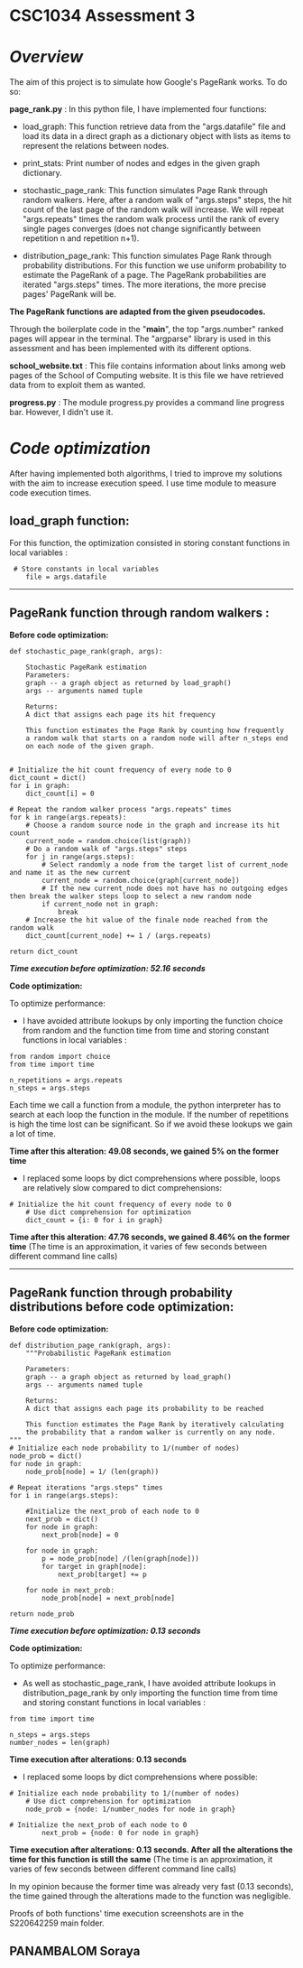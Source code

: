 **CSC1034 Assessment 3**
========================

*Overview*
========

The aim of this project is to simulate how Google's PageRank works.
To do so:

**page_rank.py** : In this python file, I have implemented four functions:

- load_graph: This function retrieve data from the "args.datafile" file and load its data in a direct graph as 
a dictionary object with lists as items to represent the relations between nodes.

- print_stats: Print number of nodes and edges in the given graph dictionary.

- stochastic_page_rank: This function simulates Page Rank through random walkers. Here, after a random walk 
of "args.steps" steps, the hit count of the last page of the random walk will increase. We will repeat 
"args.repeats" times the random walk process until the rank of every single pages converges (does not change 
significantly between repetition n and repetition n+1).

- distribution_page_rank: This function simulates Page Rank through probability distributions. For this function we use
uniform probability to estimate the PageRank of a page. The PageRank probabilities are iterated "args.steps" times. 
The more iterations, the more precise pages' PageRank will be.

**The PageRank functions are adapted from the given pseudocodes.**

Through the boilerplate code in the "__main__", the top "args.number" ranked pages will appear in the terminal.
The "argparse" library is used in this assessment and has been implemented with its different options.

**school_website.txt** : This file contains information about links among web pages of the School of Computing website.
It is this file we have retrieved data from to exploit them as wanted.

**progress.py** : The module progress.py provides a command line progress bar. However, I didn't use it.



*Code optimization*
===================

After having implemented both algorithms, I tried to improve my solutions with the aim to increase execution speed. 
I use time module to measure code execution times.

**load_graph function:**
--------------------------------

For this function, the optimization consisted in storing constant functions in local variables :

~~~~
 # Store constants in local variables
    file = args.datafile
~~~~

------------------------------------------------------------------------------------------------

**PageRank function through random walkers :**
-------------------------------------------------

**Before code optimization:**

    def stochastic_page_rank(graph, args):
        
        Stochastic PageRank estimation
        Parameters:
        graph -- a graph object as returned by load_graph()
        args -- arguments named tuple

        Returns:
        A dict that assigns each page its hit frequency

        This function estimates the Page Rank by counting how frequently
        a random walk that starts on a random node will after n_steps end
        on each node of the given graph.

    
    # Initialize the hit count frequency of every node to 0
    dict_count = dict()
    for i in graph:
        dict_count[i] = 0

    # Repeat the random walker process "args.repeats" times
    for k in range(args.repeats):
        # Choose a random source node in the graph and increase its hit count
        current_node = random.choice(list(graph))
        # Do a random walk of "args.steps" steps
        for j in range(args.steps):
            # Select randomly a node from the target list of current_node and name it as the new current
            current_node = random.choice(graph[current_node])
            # If the new current_node does not have has no outgoing edges then break the walker steps loop to select a new random node
            if current_node not in graph:
                break
        # Increase the hit value of the finale node reached from the random walk
        dict_count[current_node] += 1 / (args.repeats)

    return dict_count

**_Time execution before optimization: 52.16 seconds_**


**Code optimization:**

To optimize performance:

- I have avoided attribute lookups by only importing the function choice from random and the function time from time
and storing constant functions in local variables :
~~~~
from random import choice
from time import time

n_repetitions = args.repeats
n_steps = args.steps
~~~~

Each time we call a function from a module, the python interpreter has to search at each loop the function in the module.
If the number of repetitions is high the time lost can be significant. So if we avoid these lookups we gain a lot of time.

**Time after this alteration: 49.08 seconds, we gained 5% on the former time**

- I replaced some loops by dict comprehensions where possible, loops are relatively slow compared to dict comprehensions:
~~~~
# Initialize the hit count frequency of every node to 0
    # Use dict comprehension for optimization
    dict_count = {i: 0 for i in graph}
~~~~

**Time after this alteration: 47.76 seconds, we gained 8.46% on the former time**
(The time is an approximation, it varies of few seconds between different command line calls)


------------------------------------------------------------------------------------------------

**PageRank function through probability distributions before code optimization:**
---------------------------------------------------------------------------------

**Before code optimization:**

    def distribution_page_rank(graph, args):
        """Probabilistic PageRank estimation

        Parameters:
        graph -- a graph object as returned by load_graph()
        args -- arguments named tuple

        Returns:
        A dict that assigns each page its probability to be reached

        This function estimates the Page Rank by iteratively calculating
        the probability that a random walker is currently on any node.
    """
    # Initialize each node probability to 1/(number of nodes)
    node_prob = dict()
    for node in graph:
        node_prob[node] = 1/ (len(graph))

    # Repeat iterations "args.steps" times
    for i in range(args.steps):

        #Initialize the next_prob of each node to 0
        next_prob = dict()
        for node in graph:
            next_prob[node] = 0

        for node in graph:
            p = node_prob[node] /(len(graph[node]))
            for target in graph[node]:
                next_prob[target] += p

        for node in next_prob:
            node_prob[node] = next_prob[node]

    return node_prob

**_Time execution before optimization: 0.13 seconds_**


**Code optimization:**

To optimize performance:

- As well as stochastic_page_rank, I have avoided attribute lookups in distribution_page_rank by only importing the 
function time from time and storing constant functions in local variables :
~~~~
from time import time

n_steps = args.steps
number_nodes = len(graph)
~~~~

**Time execution after alterations: 0.13 seconds**
 
- I replaced some loops by dict comprehensions where possible:
~~~~
# Initialize each node probability to 1/(number of nodes)
    # Use dict comprehension for optimization
    node_prob = {node: 1/number_nodes for node in graph}

# Initialize the next_prob of each node to 0
        next_prob = {node: 0 for node in graph}
~~~~

**Time execution after alterations: 0.13 seconds. After all the alterations the time for this function is still the same**
(The time is an approximation, it varies of few seconds between different command line calls)

In my opinion because the former time was already very fast (0.13 seconds), the time gained through the alterations made 
to the function was negligible. 

Proofs of both functions' time execution screenshots are in the S220642259 main folder.


PANAMBALOM Soraya
-----------------
